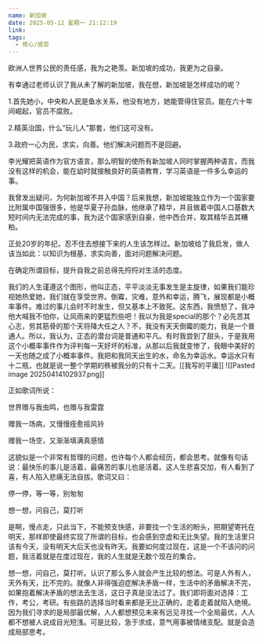 ```yaml
---
name: 新加坡
date: 2025-05-12 星期一 21:12:19
link: 
tags:
  - 修心/感受
---
```

欧洲人世界公民的责任感，我为之艳羡。新加坡的成功，我更为之自豪。

有幸通过老师认识了我从未了解的新加坡，我在想，新加坡是怎样成功的呢？

1.首先她小，中央和人民是鱼水关系，他没有地方，她能管得住官员。能在六十年间崛起，官员不腐败。

2.精英治国，什么“玩儿人”那套，他们这可没有。

3.政府一心为民，求实，向善。他们解决问题而不是回避。

李光耀把英语作为官方语言，那么明智的使所有新加坡人同时掌握两种语言，而我没有这样的机会，能在幼时就接触良好的英语教育，学习英语是一件多么幸运的事。

我曾发出疑问，为何新加坡不并入中国？后来我想，新加坡能独立作为一个国家要比附属中国强很多，他是华夏子孙血脉，他继承了精华，并且做着中国人口基数大短时间内无法完成的事，我为这个国家感到自豪，他中西合并，取其精华去其糟粕。

正处20岁的年纪，忍不住去想接下来的人生该怎样过。新加坡给了我启发，做人该当如此：以知识为根基，求实向善，面对问题解决问题。

在确定所谓目标，提升自我之前总得先捋捋对生活的态度。

我们的人生谨遵这个图形，他叫正态，平平淡淡无事发生是主旋律，如果我们能珍视她热爱她，我们就在享受世界。倒霉，灾难，意外和幸运，腾飞，展现都是小概率事件。难过的事儿会时不时发生，但又基本上不致死。这东西，我愤怒了，我冲他大喊我不怕你，让风雨来的更猛烈些吧！我以为我是special的那个？必先苦其心志，劳其筋骨的那个天将降大任之人？不，我没有天天倒霉的能力，我是一个普通人。所以，我认为，正态的潜台词是普通和平凡。有时我尝到了甜头，于是我用这个小概率事件作为评判每一天好坏的标准，从那以后我就变惨了，我眼中美好的一天也随之成了小概率事件。我把和我同天出生的水，命名为幸运水。幸运水只有十二瓶，也就是说一整个学期的秩被我分的只有十二天。[[我写的平庸]]
![[Pasted image 20250414102937.png]]


正如歌词所说：

世界赠与我虫鸣，也赠与我雷霆

赠我一场病，又慢慢痊愈摇风铃

赠我一场空，又渐渐填满真感情

这貌似是一个非常有哲理的问题，也许每个人都会经历，都会思考。就像有句话说：最快乐的事儿是活着，最痛苦的事儿也是活着。这人生悲喜交加，有人看到了喜，有人陷入悲痛无法自拔。歌词又曰：

停一停，等一等，别匆匆

想一想，问自己，莫打听

是啊，慢点走，只此当下，不能预支快感，非要找一个生活的盼头，把期望寄托在明天，那样即使最终实现了所谓的目标，也会感到空虚和无比失望。我的生活里只该有今天，没有明天大后天也没有昨天。我要如何度过现在，这是一个不该问的问题，我活着就是在度过现在，我的人生就是无数个现在的集合。

想一想，问自己，莫打听。认识了那么多人就会产生比较的想法。可是人外有人，天外有天，比不完的。就像人非得强迫症解决矛盾一样，生活中的矛盾解决不完，如果抱着解决矛盾的想法去生活，这日子真是没法过了。我们即将面对选择：工作，考公，考研。有些路的选择当时看来都是无比正确的，走着走着就陷入绝境。因为我们寻求的是局部最优解，人人都想预见未来有远见寻找一个全局最优，人人都不想被人说成目光短浅。可是比较，急于求成，意气用事被情绪支配。就是会造成局部思考。